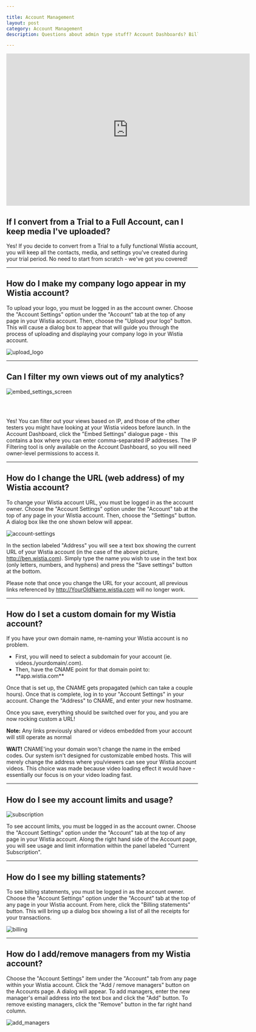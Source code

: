 ```yaml
---

title: Account Management
layout: post
category: Account Management
description: Questions about admin type stuff? Account Dashboards? Billing statements? Don't worry, we've got it all covered right here.

---
```


<div class="video_embed"><iframe width="640" height="400" src="http://app.wistia.com/embed/medias/b0778cb217?controlsVisibleOnLoad=false" frameborder="0"></iframe></div>

## If I convert from a Trial to a Full Account, can I keep media I've uploaded?
Yes! If you decide to convert from a Trial to a fully functional Wistia account, you will keep all the contacts, media, and settings you've created during your trial period. No need to start from scratch - we've got you covered!

---

## How do I make my company logo appear in my Wistia account?
To upload your logo, you must be logged in as the account owner. Choose the "Account Settings" option under the "Account" tab at the top of any page in your Wistia account.  Then, choose the "Upload your logo" button.  This will cause a dialog box to appear that will guide you through the process of uploading and displaying your company logo in your Wistia account.

<div class="post_image center"><img src="http://embed.wistia.com/deliveries/c77b6d361116d8baa8c8b2175c526dd682223956.png" alt="upload_logo" /></div>


---

## Can I filter my own views out of my analytics?
<div class="post_image float_right"><img src="http://embed.wistia.com/deliveries/c3b7767bf8523160c7ded97ff69ea4bf260b5ce1.png" alt="embed_settings_screen" /></div>
<p style="margin-top:60px;">
Yes!  You can filter out your views based on IP, and those of the other testers you might have looking at your Wistia videos before launch.  In the Account Dashboard, click the "Embed Settings" dialogue page - this contains a box where you can enter comma-separated IP addresses.  The IP Filtering tool is only available on the Account Dashboard, so you will need owner-level permissions to access it.
</p>
<div class="clear"></div>


---

## How do I change the URL (web address) of my Wistia account?
To change your Wistia account URL, you must be logged in as the account owner.  Choose the "Account Settings" option under the "Account" tab at the top of any page in your Wistia account.  Then, choose the "Settings" button.  A dialog box like the one shown below will appear.

<div class="post_image center"><img src="http://embed.wistia.com/deliveries/f7cccd88af9bfe8ac2ab39061bfebbae29fcd93e.png" alt="account-settings" /></div>

In the section labeled "Address" you will see a text box showing the current URL of your Wistia account (in the case of the above picture, http://ben.wistia.com).  Simply type the name you wish to use in the text box (only letters, numbers, and hyphens) and press the "Save settings" button at the bottom. 

Please note that once you change the URL for your account, all previous links referenced by http://YourOldName.wistia.com will no longer work.


---

## How do I set a custom domain for my Wistia account?
If you have your own domain name, re-naming your Wistia account is no problem.
<ul>
<li>First, you will need to select a subdomain for your account (ie. videos./yourdomain/.com).</li>
<li>Then, have the CNAME point for that domain point to: **app.wistia.com**</li>
</ul>

Once that is set up, the CNAME gets propagated (which can take a couple hours).  Once that is complete, log in to your "Account Settings" in your account. Change the "Address" to CNAME, and enter your new hostname.

Once you save, everything should be switched over for you, and you are now rocking custom a URL!

**Note:** Any links previously shared or videos embedded from your account will still operate as normal

**WAIT!** CNAME'ing your domain won't change the name in the embed codes. Our system isn't designed for customizable embed hosts.  This will merely change the address where you/viewers can see your Wistia account videos.  This choice was made because video loading effect it would have - essentially our focus is on your video loading fast.


---

## How do I see my account limits and usage?
<div class="post_image float_right"><img src="http://embed.wistia.com/deliveries/e9d0506033f5d35682bfe1f741f3dc2099467de9.png" alt="subscription" /></div>

To see account limits, you must be logged in as the account owner.  Choose the "Account Settings" option under the "Account" tab at the top of any page in your Wistia account. Along the right hand side of the Account page, you will see usage and limit information within the panel labeled "Current Subscription". 

<div class="clear"></div>


---

## How do I see my billing statements?

To see billing statements, you must be logged in as the account owner.  Choose the "Account Settings" option under the "Account" tab at the top of any page in your Wistia account. From here, click the  "Billing statements" button.  This will bring up a dialog box showing a list of all the receipts for your transactions.

<div class="post_image center"><img src="http://embed.wistia.com/deliveries/ab90b75617a960e658aa84c3eb8e17a8e8f0d70f.png" alt="billing" /></div>


---

## How do I add/remove managers from my Wistia account?
Choose the "Account Settings" item under the "Account" tab from any page within your Wistia account.  Click the "Add / remove managers" button on the Accounts page. A dialog will appear.  To add managers, enter the new manager's email address into the text box and click the "Add" button.  To remove existing managers, click the "Remove" button in the far right hand column. 

<div class="post_image center"><img src="http://embed.wistia.com/deliveries/1ac3c146ef56721d5e8718229243ba6c66158cf3.png" alt="add_managers" /></div>
